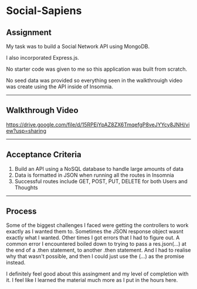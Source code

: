 # Social-Sapiens

## Assignment
My task was to build a Social Network API using MongoDB.

I also incorporated Express.js.

No starter code was given to me so this application was built from scratch.

No seed data was provided so everything seen in the walkthrouigh video was create using the API inside of Insomnia.

---
## Walkthrough Video
https://drive.google.com/file/d/15RPEjYpAZ8ZX6TmqefgP8veJYYcy8JNH/view?usp=sharing

---
## Acceptance Criteria
1. Build an API using a NoSQL database to handle large amounts of data
2. Data is formatted in JSON when running all the routes in Insomnia
3. Successful routes include GET, POST, PUT, DELETE for both Users and Thoughts

---
## Process
Some of the biggest challenges I faced were getting the controllers to work exactly as I wanted them to. Sometimes the JSON response object wasnt exactly what I wanted. Other times I got errors that I had to figure out. A common error I encountered boiled down to trying to pass a res.json(...) at the end of a .then statement, to another .then statement. And I had to realise why that wasn't possible, and then I could just use the (...) as the promise instead. 

I definitely feel good about this assingment and my level of completion with it. I feel like I learned the material much more as I put in the hours here. 
